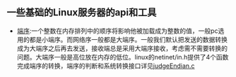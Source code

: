 ## 一些基础的Linux服务器的api和工具

- [端序](judgeEndian.c):一个整数在内存排列中的顺序将影响他被加载成为整数的值，一般pc选用的都是小端序。而网络序一般都是大端序。一般我们默认把发送的数据转换成为大端序之后再去发送，接收端总是采用大端序接收，考虑需不需要转换的问题。大端序一般是高位放在内存的低位。linux的netinet/in.h提供了4个函数完成端序的转换，端序的判断和系统转换接口详见[judgeEndian.c](judgeEndian.c)